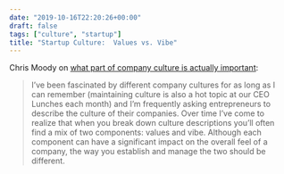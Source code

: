 ```yaml
---
date: "2019-10-16T22:20:26+00:00"
draft: false
tags: ["culture", "startup"]
title: "Startup Culture:  Values vs. Vibe"
---
```

Chris Moody on [what part of company culture is actually important](https://chrismoody.com/startup-culture/):

>I’ve been fascinated by different company cultures for as long as I can remember (maintaining culture is also a hot topic at our CEO Lunches each month) and I’m frequently asking entrepreneurs to describe the culture of their companies. Over time I’ve come to realize that when you break down culture descriptions you’ll often find a mix of two components: values and vibe. Although each component can have a significant impact on the overall feel of a company, the way you establish and manage the two should be different.